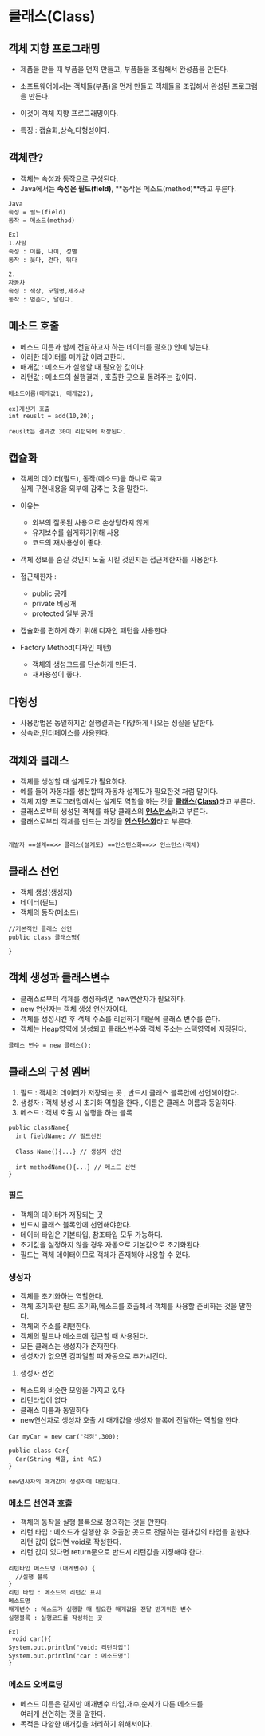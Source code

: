 # 클래스(Class)

## 객체 지향 프로그래밍
- 제품을 만들 때 부품을 먼저 만들고, 부품들을 조립해서 완성품을 만든다.
- 소프트웨어에서는 객체들(부품)을 먼저 만들고 객체들을 조립해서 완성된 프로그램을 만든다.
- 이것이 객체 지향 프로그래밍이다.

- 특징 : 캡슐화,상속,다형성이다.

## 객체란?
- 객체는 속성과 동작으로 구성된다.
- Java에서는 **속성은 필드(field)**, **동작은 메소드(method)**라고 부른다.
```
Java
속성 = 필드(field)
동작 = 메소드(method)

Ex)
1.사람 
속성 : 이름, 나이, 성별 
동작 : 웃다, 걷다, 뛰다

2. 
자동차
속성 : 색상, 모델명,제조사
동작 : 멈춘다, 달린다.
```

## 메소드 호출
- 메소드 이름과 함께 전달하고자 하는 데이터를 괄호() 안에 넣는다.
- 이러한 데이터를 매개값 이라고한다.
- 매개값 : 메소드가 실행할 때 필요한 값이다.
- 리턴값 : 메소드의 실행결과 , 호출한 곳으로 돌려주는 값이다.
```
메소드이름(매개값1, 매개값2);

ex)계산기 호출
int reuslt = add(10,20);

reuslt는 결과값 30이 리턴되어 저장된다.
```

## 캡슐화
- 객체의 데이터(필드), 동작(메소드)을 하나로 묶고   
실제 구현내용을 외부에 감추는 것을 말한다.
- 이유는 
  * 외부의 잘못된 사용으로 손상당하지 않게
  * 유지보수를 쉽게하기위해 사용
  * 코드의 재사용성이 좋다.

- 객체 정보를 숨길 것인지 노출 시킬 것인지는 접근제한자를 사용한다.
- 접근제한자 :
  * public 공개
  * private 비공개
  * protected 일부 공개

- 캡슐화를 편하게 하기 위해 디자인 패턴을 사용한다. 
- Factory Method(디자인 패턴)
  * 객체의 생성코드를 단순하게 만든다.
  * 재사용성이 좋다.

## 다형성
- 사용방법은 동일하지만 실행결과는 다양하게 나오는 성질을 말한다.
- 상속과,인터페이스를 사용한다.

## 객체와 클래스
- 객체를 생성할 때 설계도가 필요하다.
- 예를 들어 자동차를 생산할때 자동차 설계도가 필요한것 처럼 말이다.
- 객체 지향 프로그래밍에서는 설계도 역할을 하는 것을 <U>**클래스(Class)**</U>라고 부른다.
- 클래스로부터 생성된 객체를 해당 클래스의 <U>**인스턴스**</U>라고 부른다.
- 클래스로부터 객체를 만드는 과정을 <U>**인스턴스화**</U>라고 부른다.
```

개발자 ==설계==>> 클래스(설계도) ==인스턴스화==>> 인스턴스(객체)

```

## 클래스 선언
- 객체 생성(생성자)
- 데이터(필드)
- 객체의 동작(메소드)
```
//기본적인 클래스 선언
public class 클래스명{

}
```

## 객체 생성과 클래스변수
- 클래스로부터 객체를 생성하려면 new연산자가 필요하다.
- new 연산자는 객체 생성 연산자이다.
- 객체를 생성시킨 후 객체 주소를 리턴하기 때문에 클래스 변수를 쓴다.
- 객체는 Heap영역에 생성되고 클래스변수와 객체 주소는 스택영역에 저장된다.
```
클래스 변수 = new 클래스();
```

## 클래스의 구성 멤버
1. 필드 : 객체의 데이터가 저장되는 곳 , 반드시 클래스 블록안에 선언해야한다.
2. 생성자 : 객체 생성 시 초기화 역할을 한다., 이름은 클래스 이름과 동일하다.
3. 메소드 : 객체 호출 시 실행을 하는 블록
```
public className{
  int fieldName; // 필드선언

  Class Name(){...} // 생성자 선언

  int methodName(){...} // 메소드 선언
}
```

### 필드
- 객체의 데이터가 저장되는 곳
- 반드시 클래스 블록안에 선언해야한다.
- 데이터 타입은 기본타입, 참조타입 모두 가능하다.
- 초기값을 설정하지 않을 경우 자동으로 기본값으로 초기화된다.
- 필드는 객체 데이터이므로 객체가 존재해야 사용할 수 있다.

### 생성자
- 객체를 초기화하는 역할한다.
- 객체 초기화란 필드 초기화,메소드를 호출해서 객체를 사용할 준비하는 것을 말한다.
- 객체의 주소를 리턴한다.
- 객체의 필드나 메소드에 접근할 때 사용된다.
- 모든 클래스는 생성자가 존재한다.
- 생성자가 없으면 컴파일할 때 자동으로 추가시킨다.
1. 생성자 선언
- 메소드와 비슷한 모양을 가지고 있다
- 리턴타입이 없다
- 클래스 이름과 동일하다
- new연산자로 생성자 호출 시 매개값을 생성자 블록에 전달하는 역할을 한다.
```
Car myCar = new car("검정",300);

public class Car{
  Car(String 색깔, int 속도)
}

new연사자의 매개값이 생성자에 대입된다.
```

### 메소드 선언과 호출
- 객체의 동작을 실행 블록으로 정의하는 것을 만한다.
- 리턴 타입 : 메소드가 실행한 후 호출한 곳으로 전달하는 결과값의 타입을 말한다.   
리턴 값이 없다면 void로 작성한다.
- 리턴 값이 있다면  return문으로 반드시 리턴값을 지정해야 한다.
```
리턴타입 메소드명 (매게변수) {
  //실행 블록
}
리턴 타입 : 메소드의 리턴값 표시
메소드명 
매개변수 : 메소드가 실행할 때 필요한 매개값을 전달 받기위한 변수
실행블록 : 실행코드를 작성하는 곳

Ex)
 void car(){
System.out.println("void: 리턴타입")
System.out.println("car : 메소드명")  
}
```

### 메소드 오버로딩
- 메소드 이름은 같지만 매개변수 타입,개수,순서가 다른 메소드를   
여러개 선언하는 것을 말한다.
- 목적은 다양한 매개값을 처리하기 위해서이다.
